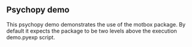 ## Psychopy demo

This psychopy demo demonstrates the use of the motbox package. By default it expects the package to be two levels above the execution demo.pyexp script.
